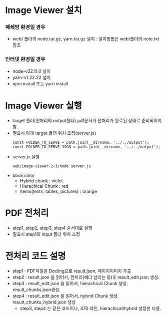 # Image Viewer 설치
### 폐쇄망 환경일 경우
- web/ 폴더의 node.tar.gz, yarn.tar.gz 설치 : 설치방법은 web/폴더의 note.txt 참조
### 인터넷 환경일 경우
- node-v22.11.0 설치
- yarn-v1.22.22 설치
- npm install 또는 yarn install

# Image Viewer 실행
- target 폴더(전처리의 output폴더) pdf문서가 전처리가 완료된 상태로 준비되어야 함.
- 필요시 아래 target 폴더 위치 조정(server.js)
    ```
    const FOLDER_TO_SERVE = path.join(__dirname, '../../output');
    const FOLDER_TO_SERVE_JSON = path.join(__dirname, '../../output');
    ```
- server.js 실행
    ```
    web/image-viewer-2-3/node server.js
    ```
- bbox color
  - Hybrid chunk : violet
  - Hierachical Chunk : red
  - items(texts, tables, pictures) : orange

# PDF 전처리
- step1, step2, step3, step4 순서대로 실행
- 필요시 step1의 input 폴더 위치 조정
# 전처리 코드 설명
- step1 : PDF파일을 Docling으로 result.json, 페이지이미지 추출
- step2 : result.json 을 읽어서, 전처리(헤더 날리는 등)후 result_edit.json 생성.
- step3 : result_edit.json 을 읽어서, hierachical Chunk 생성. result_chunks.json생성.
- step4 : result_edit.json 을 읽어서, hybrid Chunk 생성. result_chunks_hybrid.json 생성
  - step3, step4 는 같은 코드이나, 470 라인, hierachical/hybrid 설정만 다름.
